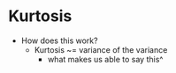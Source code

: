 # Kurtosis
* How does this work?
    * Kurtosis ~= variance of the variance
        * what makes us able to say this^ 